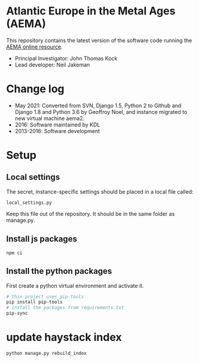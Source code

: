 # Atlantic Europe in the Metal Ages (AEMA) 

This repository contains the latest version of the software code
running the [AEMA online resource](www.aemap.ac.uk).

* Principal Investigator: John Thomas Kock
* Lead developer: Neil Jakeman

# Change log

* May 2021: Converted from SVN, Django 1.5, Python 2 to Github and Django 1.8 and Python 3.6
by Geoffroy Noel, and instance migrated to new virtual machine aema2.  
* 2016: Software maintained by KDL
* 2013-2016: Software development

# Setup

## Local settings

The secret, instance-specific settings should be placed in a local file called:

`local_settings.py`

Keep this file out of the repository. It should be in the same folder as manage.py.

## Install js packages

`npm ci`

## Install the python packages

First create a python virtual environment and activate it.

```bash
# this project uses pip-tools
pip install pip-tools
# install the packages from requirements.txt
pip-sync
```

# update haystack index

`python manage.py rebuild_index`

